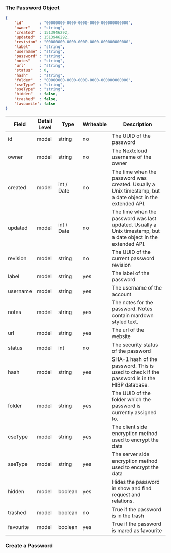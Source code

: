 ### The Password Object

```json
{
    "id"       : "00000000-0000-0000-0000-000000000000",
	"owner"    : "string",
	"created"  : 1513946292,
	"updated"  : 1513946292,
	"revision" : "00000000-0000-0000-0000-000000000000",
	"label"    : "string",
	"username" : "string",
	"password" : "string",
	"notes"    : "string",
	"url"      : "string",
	"status"   : 0,
	"hash"     : "string",
	"folder"   : "00000000-0000-0000-0000-000000000000",
	"cseType"  : "string",
	"sseType"  : "string",
	"hidden"   : false,
	"trashed"  : false,
	"favourite": false
}
```

| Field | Detail Level | Type | Writeable | Description |
| --- | --- | --- | --- | --- |
| id | model | string | no | The UUID of the password |
| owner | model | string | no | The Nextcloud username of the owner |
| created | model | int / Date | no | The time when the password was created. Usually a Unix timestamp, but a date object in the extended API. |
| updated | model | int / Date | no | The time when the password was last updated. Usually a Unix timestamp, but a date object in the extended API. |
| revision | model | string | no | The UUID of the current password revision |
| label | model | string | yes | The label of the password |
| username | model | string | yes | The username of the account |
| notes | model | string | yes | The notes for the password. Notes contain mardown styled text. |
| url | model | string | yes | The url of the website |
| status | model | int | no | The security status of the password |
| hash | model | string | yes | SHA-1 hash of the password. This is used to check if the password is in the HIBP database. |
| folder | model | string | yes | The UUID of the folder which the password is currently assigned to. |
| cseType | model | string | yes | The client side encryption method used to encrypt the data |
| sseType | model | string | yes | The server side encryption method used to encrypt the data |
| hidden | model | boolean | yes | Hides the password in show and find request and relations. |
| trashed | model | boolean | no | True if the password is in the trash |
| favourite | model | boolean | yes | True if the password is mared as favourite |

### Create a Password